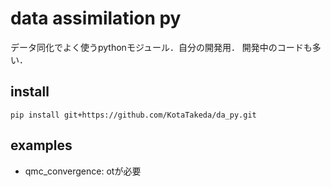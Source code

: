 # data assimilation py
データ同化でよく使うpythonモジュール．自分の開発用．
開発中のコードも多い．

## install
```
pip install git+https://github.com/KotaTakeda/da_py.git
```

## examples
- qmc_convergence: otが必要